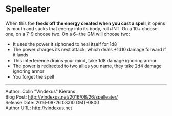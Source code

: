 # Spelleater
When this foe **feeds off the energy created when you cast a spell**, it opens its mouth and sucks that energy into its body, roll+INT. On a 10+ choose one, on a 7-9 choose two. On a 6- the GM will choose two:

 - It uses the power it siphoned to heal itself for 1d8
 - The power charges its next attack, which deals +1d10 damage forward if it lands
 - This interference drains your mind, take 1d8 damage ignoring armor
 - The power is redirected to two allies you name, they take 2d4 damage ignoring armor
 - You forget the spell

 ---
 Author: Colin "Vindexus" Kierans  
 Blog Post: http://vindexus.net/2016/08/26/spelleater/  
 Release Date: 2016-08-26 08:00 GMT-0800  
 Author URL: http://vindexus.net